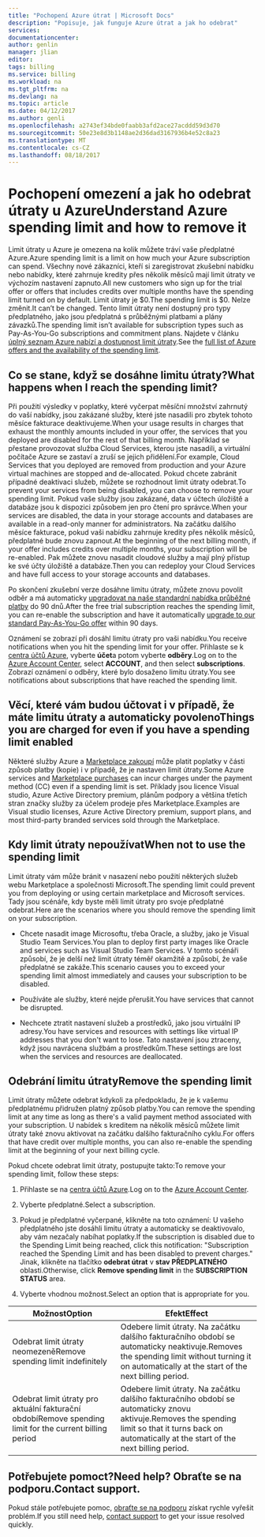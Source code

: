```yaml
---
title: "Pochopení Azure útrat | Microsoft Docs"
description: "Popisuje, jak funguje Azure útrat a jak ho odebrat"
services: 
documentationcenter: 
author: genlin
manager: jlian
editor: 
tags: billing
ms.service: billing
ms.workload: na
ms.tgt_pltfrm: na
ms.devlang: na
ms.topic: article
ms.date: 04/12/2017
ms.author: genli
ms.openlocfilehash: a2743ef34bde0faabb3afd2ace27acddd59d3d70
ms.sourcegitcommit: 50e23e8d3b1148ae2d36dad3167936b4e52c8a23
ms.translationtype: MT
ms.contentlocale: cs-CZ
ms.lasthandoff: 08/18/2017
---
```

# <a name="understand-azure-spending-limit-and-how-to-remove-it"></a><span data-ttu-id="817a8-103">Pochopení omezení a jak ho odebrat útraty u Azure</span><span class="sxs-lookup"><span data-stu-id="817a8-103">Understand Azure spending limit and how to remove it</span></span>

<span data-ttu-id="817a8-104">Limit útraty u Azure je omezena na kolik můžete tráví vaše předplatné Azure.</span><span class="sxs-lookup"><span data-stu-id="817a8-104">Azure spending limit is a limit on how much your Azure subscription can spend.</span></span> <span data-ttu-id="817a8-105">Všechny nové zákazníci, kteří si zaregistrovat zkušební nabídku nebo nabídky, které zahrnuje kredity přes několik měsíců mají limit útraty ve výchozím nastavení zapnuto.</span><span class="sxs-lookup"><span data-stu-id="817a8-105">All new customers who sign up for the trial offer or offers that includes credits over multiple months have the spending limit turned on by default.</span></span> <span data-ttu-id="817a8-106">Limit útraty je $0.</span><span class="sxs-lookup"><span data-stu-id="817a8-106">The spending limit is $0.</span></span> <span data-ttu-id="817a8-107">Nelze změnit.</span><span class="sxs-lookup"><span data-stu-id="817a8-107">It can’t be changed.</span></span> <span data-ttu-id="817a8-108">Tento limit útraty není dostupný pro typy předplatného, jako jsou předplatná s průběžnými platbami a plány závazků.</span><span class="sxs-lookup"><span data-stu-id="817a8-108">The spending limit isn’t available for subscription types such as Pay-As-You-Go subscriptions and commitment plans.</span></span> <span data-ttu-id="817a8-109">Najdete v článku [úplný seznam Azure nabízí a dostupnost limit útraty](https://azure.microsoft.com/support/legal/offer-details/).</span><span class="sxs-lookup"><span data-stu-id="817a8-109">See the [full list of Azure offers and the availability of the spending limit](https://azure.microsoft.com/support/legal/offer-details/).</span></span>

## <a name="what-happens-when-i-reach-the-spending-limit"></a><span data-ttu-id="817a8-110">Co se stane, když se dosáhne limitu útraty?</span><span class="sxs-lookup"><span data-stu-id="817a8-110">What happens when I reach the spending limit?</span></span>

<span data-ttu-id="817a8-111">Při použití výsledky v poplatky, které vyčerpat měsíční množství zahrnutý do vaší nabídky, jsou zakázané služby, které jste nasadili pro zbytek tohoto měsíce fakturace deaktivujeme.</span><span class="sxs-lookup"><span data-stu-id="817a8-111">When your usage results in charges that exhaust the monthly amounts included in your offer, the services that you deployed are disabled for the rest of that billing month.</span></span> <span data-ttu-id="817a8-112">Například se přestane provozovat služba Cloud Services, kterou jste nasadili, a virtuální počítače Azure se zastaví a zruší se jejich přidělení.</span><span class="sxs-lookup"><span data-stu-id="817a8-112">For example, Cloud Services that you deployed are removed from production and your Azure virtual machines are stopped and de-allocated.</span></span> <span data-ttu-id="817a8-113">Pokud chcete zabránit případné deaktivaci služeb, můžete se rozhodnout limit útraty odebrat.</span><span class="sxs-lookup"><span data-stu-id="817a8-113">To prevent your services from being disabled, you can choose to remove your spending limit.</span></span> <span data-ttu-id="817a8-114">Pokud vaše služby jsou zakázané, data v účtech úložiště a databáze jsou k dispozici způsobem jen pro čtení pro správce.</span><span class="sxs-lookup"><span data-stu-id="817a8-114">When your services are disabled, the data in your storage accounts and databases are available in a read-only manner for administrators.</span></span> <span data-ttu-id="817a8-115">Na začátku dalšího měsíce fakturace, pokud vaši nabídku zahrnuje kredity přes několik měsíců, předplatné bude znovu zapnout.</span><span class="sxs-lookup"><span data-stu-id="817a8-115">At the beginning of the next billing month, if your offer includes credits over multiple months, your subscription will be re-enabled.</span></span> <span data-ttu-id="817a8-116">Pak můžete znovu nasadit cloudové služby a mají plný přístup ke své účty úložiště a databáze.</span><span class="sxs-lookup"><span data-stu-id="817a8-116">Then you can redeploy your Cloud Services and have full access to your storage accounts and databases.</span></span>

<span data-ttu-id="817a8-117">Po skončení zkušební verze dosáhne limitu útraty, můžete znovu povolit odběr a má automaticky [upgradovat na naše standardní nabídka průběžné platby](billing-upgrade-azure-subscription.md) do 90 dnů.</span><span class="sxs-lookup"><span data-stu-id="817a8-117">After the free trial subscription reaches the spending limit, you can re-enable the subscription and have it automatically [upgrade to our standard Pay-As-You-Go offer](billing-upgrade-azure-subscription.md) within 90 days.</span></span>

<span data-ttu-id="817a8-118">Oznámení se zobrazí při dosáhl limitu útraty pro vaši nabídku.</span><span class="sxs-lookup"><span data-stu-id="817a8-118">You receive notifications when you hit the spending limit for your offer.</span></span> <span data-ttu-id="817a8-119">Přihlaste se k [centra účtů Azure](https://account.windowsazure.com), vyberte **účet**a potom vyberte **odběry**.</span><span class="sxs-lookup"><span data-stu-id="817a8-119">Log on to the [Azure Account Center](https://account.windowsazure.com), select **ACCOUNT**, and then select **subscriptions**.</span></span> <span data-ttu-id="817a8-120">Zobrazí oznámení o odběry, které bylo dosaženo limitu útraty.</span><span class="sxs-lookup"><span data-stu-id="817a8-120">You see notifications about subscriptions that have reached the spending limit.</span></span>

## <a name="things-you-are-charged-for-even-if-you-have-a-spending-limit-enabled"></a><span data-ttu-id="817a8-121">Věcí, které vám budou účtovat i v případě, že máte limitu útraty a automaticky povoleno</span><span class="sxs-lookup"><span data-stu-id="817a8-121">Things you are charged for even if you have a spending limit enabled</span></span>

<span data-ttu-id="817a8-122">Některé služby Azure a [Marketplace zakoupí](https://azure.microsoft.com/marketplace/) může platit poplatky v části způsob platby (kopie) i v případě, že je nastaven limit útraty.</span><span class="sxs-lookup"><span data-stu-id="817a8-122">Some Azure services and [Marketplace purchases](https://azure.microsoft.com/marketplace/) can incur charges under the payment method (CC) even if a spending limit is set.</span></span> <span data-ttu-id="817a8-123">Příklady jsou licence Visual studio, Azure Active Directory premium, plánům podpory a většina třetích stran značky služby za účelem prodeje přes Marketplace.</span><span class="sxs-lookup"><span data-stu-id="817a8-123">Examples are Visual studio licenses, Azure Active Directory premium, support plans, and most third-party branded services sold through the Marketplace.</span></span>


## <a name="when-not-to-use-the-spending-limit"></a><span data-ttu-id="817a8-124">Kdy limit útraty nepoužívat</span><span class="sxs-lookup"><span data-stu-id="817a8-124">When not to use the spending limit</span></span>

<span data-ttu-id="817a8-125">Limit útraty vám může bránit v nasazení nebo použití některých služeb webu Marketplace a společnosti Microsoft.</span><span class="sxs-lookup"><span data-stu-id="817a8-125">The spending limit could prevent you from deploying or using certain marketplace and Microsoft services.</span></span> <span data-ttu-id="817a8-126">Tady jsou scénáře, kdy byste měli limit útraty pro svoje předplatné odebrat.</span><span class="sxs-lookup"><span data-stu-id="817a8-126">Here are the scenarios where you should remove the spending limit on your subscription.</span></span>

- <span data-ttu-id="817a8-127">Chcete nasadit image Microsoftu, třeba Oracle, a služby, jako je Visual Studio Team Services.</span><span class="sxs-lookup"><span data-stu-id="817a8-127">You plan to deploy first party images like Oracle and services such as Visual Studio Team Services.</span></span> <span data-ttu-id="817a8-128">V tomto scénáři způsobí, že je delší než limit útraty téměř okamžitě a způsobí, že vaše předplatné se zakáže.</span><span class="sxs-lookup"><span data-stu-id="817a8-128">This scenario causes you to exceed your spending limit almost immediately and causes your subscription to be disabled.</span></span>

- <span data-ttu-id="817a8-129">Používáte ale služby, které nejde přerušit.</span><span class="sxs-lookup"><span data-stu-id="817a8-129">You have services that cannot be disrupted.</span></span>

- <span data-ttu-id="817a8-130">Nechcete ztratit nastavení služeb a prostředků, jako jsou virtuální IP adresy.</span><span class="sxs-lookup"><span data-stu-id="817a8-130">You have services and resources with settings like virtual IP addresses that you don't want to lose.</span></span> <span data-ttu-id="817a8-131">Tato nastavení jsou ztraceny, když jsou navrácena službám a prostředkům.</span><span class="sxs-lookup"><span data-stu-id="817a8-131">These settings are lost when the services and resources are deallocated.</span></span>


## <a name="remove-the-spending-limit"></a><span data-ttu-id="817a8-132">Odebrání limitu útraty</span><span class="sxs-lookup"><span data-stu-id="817a8-132">Remove the spending limit</span></span>

<span data-ttu-id="817a8-133">Limit útraty můžete odebrat kdykoli za předpokladu, že je k vašemu předplatnému přidružen platný způsob platby.</span><span class="sxs-lookup"><span data-stu-id="817a8-133">You can remove the spending limit at any time as long as there's a valid payment method associated with your subscription.</span></span> <span data-ttu-id="817a8-134">U nabídek s kreditem na několik měsíců můžete limit útraty také znovu aktivovat na začátku dalšího fakturačního cyklu.</span><span class="sxs-lookup"><span data-stu-id="817a8-134">For offers that have credit over multiple months, you can also re-enable the spending limit at the beginning of your next billing cycle.</span></span>

<span data-ttu-id="817a8-135">Pokud chcete odebrat limit útraty, postupujte takto:</span><span class="sxs-lookup"><span data-stu-id="817a8-135">To remove your spending limit, follow these steps:</span></span>

1. <span data-ttu-id="817a8-136">Přihlaste se na [centra účtů Azure](https://account.windowsazure.com).</span><span class="sxs-lookup"><span data-stu-id="817a8-136">Log on to the [Azure Account Center](https://account.windowsazure.com).</span></span>

2. <span data-ttu-id="817a8-137">Vyberte předplatné.</span><span class="sxs-lookup"><span data-stu-id="817a8-137">Select a subscription.</span></span>

3. <span data-ttu-id="817a8-138">Pokud je předplatné vyčerpané, klikněte na toto oznámení: U vašeho předplatného jste dosáhli limitu útraty a automaticky se deaktivovalo, aby vám nezačaly nabíhat poplatky.</span><span class="sxs-lookup"><span data-stu-id="817a8-138">If the subscription is disabled due to the Spending Limit being reached, click this notification: "Subscription reached the Spending Limit and has been disabled to prevent charges."</span></span> <span data-ttu-id="817a8-139">Jinak, klikněte na tlačítko **odebrat útrat** v **stav PŘEDPLATNÉHO** oblasti.</span><span class="sxs-lookup"><span data-stu-id="817a8-139">Otherwise, click **Remove spending limit** in the **SUBSCRIPTION STATUS** area.</span></span>

4. <span data-ttu-id="817a8-140">Vyberte vhodnou možnost.</span><span class="sxs-lookup"><span data-stu-id="817a8-140">Select an option that is appropriate for you.</span></span>

|<span data-ttu-id="817a8-141">Možnost</span><span class="sxs-lookup"><span data-stu-id="817a8-141">Option</span></span>|<span data-ttu-id="817a8-142">Efekt</span><span class="sxs-lookup"><span data-stu-id="817a8-142">Effect</span></span>|
|-------|-----|
|<span data-ttu-id="817a8-143">Odebrat limit útraty neomezeně</span><span class="sxs-lookup"><span data-stu-id="817a8-143">Remove spending limit indefinitely</span></span>|<span data-ttu-id="817a8-144">Odebere limit útraty. Na začátku dalšího fakturačního období se automaticky neaktivuje.</span><span class="sxs-lookup"><span data-stu-id="817a8-144">Removes the spending limit without turning it on automatically at the start of the next billing period.</span></span>|
|<span data-ttu-id="817a8-145">Odebrat limit útraty pro aktuální fakturační období</span><span class="sxs-lookup"><span data-stu-id="817a8-145">Remove spending limit for the current billing period</span></span>|<span data-ttu-id="817a8-146">Odebere limit útraty. Na začátku dalšího fakturačního období se automaticky znovu aktivuje.</span><span class="sxs-lookup"><span data-stu-id="817a8-146">Removes the spending limit so that it turns back on automatically at the start of the next billing period.</span></span>|

## <a name="need-help-contact-support"></a><span data-ttu-id="817a8-147">Potřebujete pomoct?</span><span class="sxs-lookup"><span data-stu-id="817a8-147">Need help?</span></span> <span data-ttu-id="817a8-148">Obraťte se na podporu.</span><span class="sxs-lookup"><span data-stu-id="817a8-148">Contact support.</span></span>
<span data-ttu-id="817a8-149">Pokud stále potřebujete pomoc, [obraťte se na podporu](https://portal.azure.com/?#blade/Microsoft_Azure_Support/HelpAndSupportBlade) získat rychle vyřešit problém.</span><span class="sxs-lookup"><span data-stu-id="817a8-149">If you still need help, [contact support](https://portal.azure.com/?#blade/Microsoft_Azure_Support/HelpAndSupportBlade) to get your issue resolved quickly.</span></span>
